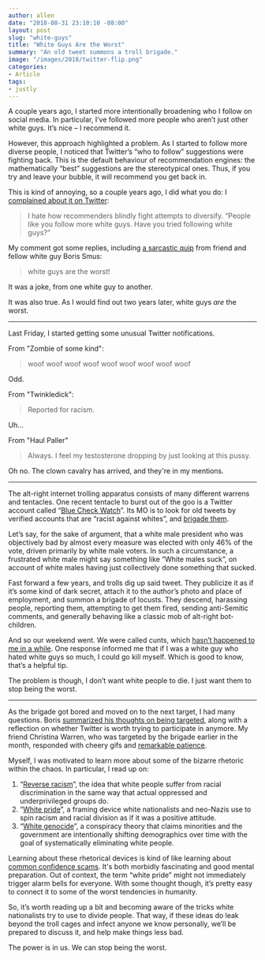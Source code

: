 ```yaml
---
author: allen
date: "2018-08-31 23:10:10 -08:00"
layout: post
slug: "white-guys"
title: "White Guys Are the Worst"
summary: "An old tweet summons a troll brigade."
image: "/images/2018/twitter-flip.png"
categories:
- Article
tags:
- justly
---
```


A couple years ago, I started more intentionally broadening who I follow on social media. In particular, I’ve followed more people who aren’t just other white guys. It’s nice – I recommend it.

However, this approach highlighted a problem. As I started to follow more diverse people, I noticed that Twitter’s “who to follow” suggestions were fighting back. This is the default behaviour of recommendation engines: the mathematically “best” suggestions are the stereotypical ones. Thus, if you try and leave your bubble, it will recommend you get back in. 

This is kind of annoying, so a couple years ago, I did what you do: I [complained about it on Twitter](https://twitter.com/apike/status/798340617902243840):

> I hate how recommenders blindly fight attempts to diversify. “People like you follow more white guys. Have you tried following white guys?”

My comment got some replies, including [a sarcastic quip](https://twitter.com/borismus/status/798350680951910400) from friend and fellow white guy Boris Smus:

> white guys are the worst!

It was a joke, from one white guy to another.

It was also true. As I would find out two years later, white guys *are* the worst.

------

Last Friday, I started getting some unusual Twitter notifications.

From "Zombie of some kind":

> woof woof woof woof woof woof woof woof woof

Odd.

From "Twinkledick":

> Reported for racism.

Uh…

From "Haul Paller"

> Always. I feel my testosterone dropping by just looking at this pussy.

Oh no. The clown cavalry has arrived, and they're in my mentions.

------

The alt-right internet trolling apparatus consists of many different warrens and tentacles. One recent tentacle to burst out of the goo is a Twitter account called “[Blue Check Watch](https://www.mediamatters.org/blog/2018/08/09/seeking-revenge-alex-jones-far-right-trolls-unleash-harassment-verified-twitter-users/220953)”. Its MO is to look for old tweets by verified accounts that are “racist against whites”, and [brigade them](https://twitter.com/meme_america/status/1034289341110071296). 

Let’s say, for the sake of argument, that a white male president who was objectively bad by almost every measure was elected with only 46% of the vote, driven primarily by white male voters. In such a circumstance, a frustrated white male might say something like “White males suck”, on account of white males having just collectively done something that sucked.

Fast forward a few years, and trolls dig up said tweet. They publicize it as if it’s some kind of dark secret, attach it to the author’s photo and place of employment, and summon a brigade of locusts. They descend, harassing people, reporting them, attempting to get them fired, sending anti-Semitic comments, and generally behaving like a classic mob of alt-right bot-children.

And so our weekend went. We were called cunts, which [hasn’t happened to me in a while](https://allenpike.com/2013/unprofessionalism/). One response informed me that if I was a white guy who hated white guys so much, I could go kill myself. Which is good to know, that’s a helpful tip.

The problem is though, I don’t want white people to die. I just want them to stop being the worst.

------

As the brigade got bored and moved on to the next target, I had many questions. Boris [summarized his thoughts on being targeted](https://smus.com/notes/2018/lynched-on-twitter/), along with a reflection on whether Twitter is worth trying to participate in anymore. My friend Christina Warren, who was targeted by the brigade earlier in the month, responded with cheery gifs and [remarkable patience](https://twitter.com/film_girl/status/1025026262262140929).

Myself, I was motivated to learn more about some of the bizarre rhetoric within the chaos. In particular, I read up on:

1. “[Reverse racism](https://en.wikipedia.org/wiki/Reverse_racism)”, the idea that white people suffer from racial discrimination in the same way that actual oppressed and underprivileged groups do.
2. “[White pride](https://en.wikipedia.org/wiki/White_pride)”, a framing device white nationalists and neo-Nazis use to spin racism and racial division as if it was a positive attitude.
3. “[White genocide](https://en.wikipedia.org/wiki/White_genocide_conspiracy_theory)”, a conspiracy theory that claims minorities and the government are intentionally shifting demographics over time with the goal of systematically eliminating white people.

Learning about these rhetorical devices is kind of like learning about [common confidence scams](https://en.wikipedia.org/wiki/List_of_confidence_tricks). It's both morbidly fascinating and good mental preparation. Out of context, the term “white pride” might not immediately trigger alarm bells for everyone. With some thought though, it’s pretty easy to connect it to some of the worst tendencies in humanity.

So, it’s worth reading up a bit and becoming aware of the tricks white nationalists try to use to divide people. That way, if these ideas do leak beyond the troll cages and infect anyone we know personally, we’ll be prepared to discuss it, and help make things less bad.

The power is in us. We can stop being the worst.